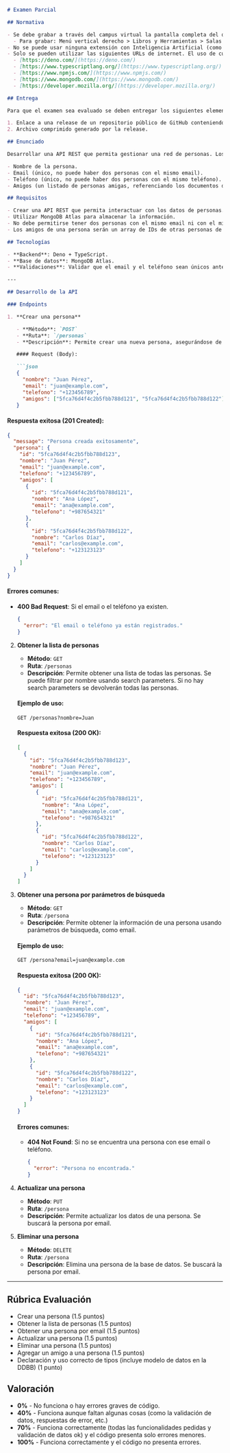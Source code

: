 ```markdown
# Examen Parcial

## Normativa

- Se debe grabar a través del campus virtual la pantalla completa del ordenador. La no grabación de la pantalla supone un No Presentado en el examen.
  - Para grabar: Menú vertical derecho > Libros y Herramientas > Salas Individuales.
- No se puede usar ninguna extensión con Inteligencia Artificial (como GitHub Copilot).
- Solo se pueden utilizar las siguientes URLs de internet. El uso de cualquier otra página web supone el suspenso del examen:
  - [https://deno.com/](https://deno.com/)
  - [https://www.typescriptlang.org/](https://www.typescriptlang.org/)
  - [https://www.npmjs.com/](https://www.npmjs.com/)
  - [https://www.mongodb.com/](https://www.mongodb.com/)
  - [https://developer.mozilla.org/](https://developer.mozilla.org/)

## Entrega

Para que el examen sea evaluado se deben entregar los siguientes elementos a través del Campus Virtual:

1. Enlace a una release de un repositorio público de GitHub conteniendo el código de la solución, las variables de entorno y todos los archivos oportunos para su ejecución (como `deno.json`).
2. Archivo comprimido generado por la release.

## Enunciado

Desarrollar una API REST que permita gestionar una red de personas. Los datos de las personas deben ser almacenados en una base de datos MongoDB Atlas. La API debe permitir realizar las operaciones que se indican sobre las personas, y almacenar la siguiente información para cada una:

- Nombre de la persona.
- Email (único, no puede haber dos personas con el mismo email).
- Teléfono (único, no puede haber dos personas con el mismo teléfono).
- Amigos (un listado de personas amigas, referenciando los documentos de otras personas).

## Requisitos

- Crear una API REST que permita interactuar con los datos de personas.
- Utilizar MongoDB Atlas para almacenar la información.
- No debe permitirse tener dos personas con el mismo email ni con el mismo teléfono.
- Los amigos de una persona serán un array de IDs de otras personas de la red.

## Tecnologías

- **Backend**: Deno + TypeScript.
- **Base de datos**: MongoDB Atlas.
- **Validaciones**: Validar que el email y el teléfono sean únicos antes de insertar los datos en la base de datos.

---

## Desarrollo de la API

### Endpoints

1. **Crear una persona**

   - **Método**: `POST`
   - **Ruta**: `/personas`
   - **Descripción**: Permite crear una nueva persona, asegurándose de que el email y el teléfono sean únicos.

   #### Request (Body):

   ```json
   {
     "nombre": "Juan Pérez",
     "email": "juan@example.com",
     "telefono": "+123456789",
     "amigos": ["5fca76d4f4c2b5fbb788d121", "5fca76d4f4c2b5fbb788d122"]
   }
   ```

   #### Respuesta exitosa (201 Created):

   ```json
   {
     "message": "Persona creada exitosamente",
     "persona": {
       "id": "5fca76d4f4c2b5fbb788d123",
       "nombre": "Juan Pérez",
       "email": "juan@example.com",
       "telefono": "+123456789",
       "amigos": [
         {
           "id": "5fca76d4f4c2b5fbb788d121",
           "nombre": "Ana López",
           "email": "ana@example.com",
           "telefono": "+987654321"
         },
         {
           "id": "5fca76d4f4c2b5fbb788d122",
           "nombre": "Carlos Díaz",
           "email": "carlos@example.com",
           "telefono": "+123123123"
         }
       ]
     }
   }
   ```

   #### Errores comunes:

   - **400 Bad Request**: Si el email o el teléfono ya existen.

     ```json
     {
       "error": "El email o teléfono ya están registrados."
     }
     ```

2. **Obtener la lista de personas**

   - **Método**: `GET`
   - **Ruta**: `/personas`
   - **Descripción**: Permite obtener una lista de todas las personas. Se puede filtrar por nombre usando search parameters. Si no hay search parameters se devolverán todas las personas.

   #### Ejemplo de uso:

   ```
   GET /personas?nombre=Juan
   ```

   #### Respuesta exitosa (200 OK):

   ```json
   [
     {
       "id": "5fca76d4f4c2b5fbb788d123",
       "nombre": "Juan Pérez",
       "email": "juan@example.com",
       "telefono": "+123456789",
       "amigos": [
         {
           "id": "5fca76d4f4c2b5fbb788d121",
           "nombre": "Ana López",
           "email": "ana@example.com",
           "telefono": "+987654321"
         },
         {
           "id": "5fca76d4f4c2b5fbb788d122",
           "nombre": "Carlos Díaz",
           "email": "carlos@example.com",
           "telefono": "+123123123"
         }
       ]
     }
   ]
   ```

3. **Obtener una persona por parámetros de búsqueda**

   - **Método**: `GET`
   - **Ruta**: `/persona`
   - **Descripción**: Permite obtener la información de una persona usando parámetros de búsqueda, como email.

   #### Ejemplo de uso:

   ```
   GET /persona?email=juan@example.com
   ```

   #### Respuesta exitosa (200 OK):

   ```json
   {
     "id": "5fca76d4f4c2b5fbb788d123",
     "nombre": "Juan Pérez",
     "email": "juan@example.com",
     "telefono": "+123456789",
     "amigos": [
       {
         "id": "5fca76d4f4c2b5fbb788d121",
         "nombre": "Ana López",
         "email": "ana@example.com",
         "telefono": "+987654321"
       },
       {
         "id": "5fca76d4f4c2b5fbb788d122",
         "nombre": "Carlos Díaz",
         "email": "carlos@example.com",
         "telefono": "+123123123"
       }
     ]
   }
   ```

   #### Errores comunes:

   - **404 Not Found**: Si no se encuentra una persona con ese email o teléfono.

     ```json
     {
       "error": "Persona no encontrada."
     }
     ```

4. **Actualizar una persona**

   - **Método**: `PUT`
   - **Ruta**: `/persona`
   - **Descripción**: Permite actualizar los datos de una persona. Se buscará la persona por email.

5. **Eliminar una persona**

   - **Método**: `DELETE`
   - **Ruta**: `/persona`
   - **Descripción**: Elimina una persona de la base de datos. Se buscará la persona por email.

---

## Rúbrica Evaluación

- Crear una persona (1.5 puntos)
- Obtener la lista de personas (1.5 puntos)
- Obtener una persona por email (1.5 puntos)
- Actualizar una persona (1.5 puntos)
- Eliminar una persona (1.5 puntos)
- Agregar un amigo a una persona (1.5 puntos)
- Declaración y uso correcto de tipos (incluye modelo de datos en la DDBB) (1 punto)

## Valoración

- **0%** - No funciona o hay errores graves de código.
- **40%** - Funciona aunque faltan algunas cosas (como la validación de datos, respuestas de error, etc.)
- **70%** - Funciona correctamente (todas las funcionalidades pedidas y validación de datos ok) y el código presenta solo errores menores.
- **100%** - Funciona correctamente y el código no presenta errores.
```